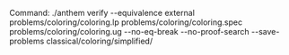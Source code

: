 Command: ./anthem verify --equivalence external problems/coloring/coloring.lp problems/coloring/coloring.spec problems/coloring/coloring.ug  --no-eq-break --no-proof-search --save-problems classical/coloring/simplified/